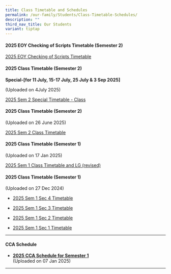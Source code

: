 ```yaml
---
title: Class Timetable and Schedules
permalink: /our-family/Students/Class-Timetable-Schedules/
description: ""
third_nav_title: Our Students
variant: tiptap
---
```

<p></p>
<h4><strong>2025 EOY Checking of Scripts Timetable (Semester 2)</strong></h4>
<p><a href="/files/Students/Class Timetable Schedules/2025/Checking_of_Scripts_Timetable_Ver_6___Classes.pdf" rel="noopener nofollow" target="_blank">2025 EOY Checking of Scripts Timetable</a>
</p>
<h4><strong>2025 Class Timetable (Semester 2)</strong></h4>
<p><strong>Special-[for 11 July, 15-17 July, 25 July &amp; 3 Sep 2025]</strong>
</p>
<p>(Uploaded on 4July 2025)</p>
<p><a href="/files/Students/Class Timetable Schedules/2025/2025_Sem_2_Special_Timetable___Class.pdf" rel="noopener nofollow" target="_blank">2025 Sem 2 Special Timetable - Class</a>
</p>
<h4><strong>2025 Class Timetable (Semester 2)</strong></h4>
<p>(Uploaded on 26 June 2025)</p>
<p><a href="/files/Students/Class Timetable Schedules/2025/2025_Sem_2_Timetable___Class.pdf" rel="noopener nofollow" target="_blank">2025 Sem 2 Class Timetable</a>
</p>
<h4><strong>2025 Class Timetable (Semester 1)</strong></h4>
<p>(Uploaded on 17 Jan 2025)</p>
<p><a href="/files/Students/Class Timetable Schedules/2025/2025_Sem_1_Timetable_Class_and_LG__Revised__student_copy.pdf" rel="noopener nofollow" target="_blank">2025 Sem 1 Class Timetable and LG (revised)</a>
</p>
<h4><strong>2025 Class Timetable (Semester 1)</strong></h4>
<p>(Uploaded on 27 Dec 2024)</p>
<ul data-tight="true" class="tight">
<li>
<p><a href="/files/Students/Class Timetable Schedules/2025/2025_Sem_1_Sec_4_Timetable.pdf" rel="noopener nofollow" target="_blank">2025 Sem 1 Sec 4 Timetable</a>
<br>
</p>
</li>
<li>
<p><a href="/files/Students/Class Timetable Schedules/2025/2025_Sem_1_Sec_3_Timetable.pdf" rel="noopener nofollow" target="_blank">2025 Sem 1 Sec 3 Timetable</a>
</p>
<p></p>
</li>
<li>
<p><a href="/files/Students/Class Timetable Schedules/2025/2025_Sem_1_Sec_2_Timetable.pdf" rel="noopener nofollow" target="_blank">2025 Sem 1 Sec 2 Timetable</a>
</p>
<p></p>
</li>
<li>
<p><a href="/files/Students/Class Timetable Schedules/2025/2025_Sem_1_Sec_1_Timetable.pdf" rel="noopener nofollow" target="_blank">2025 Sem 1 Sec 1 Timetable</a>
</p>
<p></p>
</li>
</ul>
<hr>
<h4><strong>CCA Schedule</strong></h4>
<ul data-tight="true" class="tight">
<li>
<p><strong><a href="/files/Students/Class Timetable Schedules/2025/2025_cca_schedule_sem_1.pdf" rel="noopener nofollow" target="_blank">2025 CCA Schedule for Semester 1</a></strong>
<br>(Uploaded on 07 Jan 2025)</p>
</li>
</ul>
<hr>
<p></p>